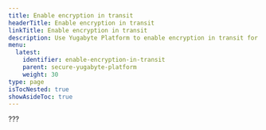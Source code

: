 ```yaml
---
title: Enable encryption in transit
headerTitle: Enable encryption in transit
linkTitle: Enable encryption in transit
description: Use Yugabyte Platform to enable encryption in transit for YugabyteDB universes.
menu:
  latest:
    identifier: enable-encryption-in-transit
    parent: secure-yugabyte-platform
    weight: 30
type: page
isTocNested: true
showAsideToc: true
---
```


???

